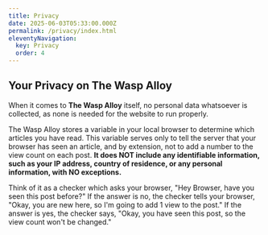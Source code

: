 ```yaml
---
title: Privacy
date: 2025-06-03T05:33:00.000Z
permalink: /privacy/index.html
eleventyNavigation:
  key: Privacy
  order: 4
---
```

## Your Privacy on The Wasp Alloy
When it comes to **The Wasp Alloy** itself, no personal data whatsoever is collected, as none is needed for the website to run properly.

The Wasp Alloy stores a variable in your local browser to determine which articles you have read. This variable serves only to tell the server that your browser has seen an article, and by extension, not to add a number to the view count on each post. **It does NOT include any identifiable information, such as your IP address, country of residence, or any personal information, with NO exceptions.**

Think of it as a checker which asks your browser, "Hey Browser, have you seen this post before?" If the answer is no, the checker tells your browser, "Okay, you are new here, so I'm going to add 1 view to the post." If the answer is yes, the checker says, "Okay, you have seen this post, so the view count won't be changed."